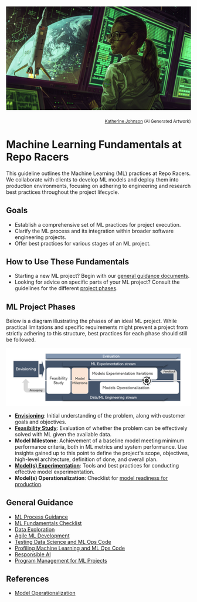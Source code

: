 ![Katherine Johnson](../../assets/images/heroes/katherine_johnson.webp)
<p align="right"><sub><a href="https://en.wikipedia.org/wiki/Katherine_Johnson" target="_blank">Katherine Johnson</a> (AI Generated Artwork)</sub></p>

# Machine Learning Fundamentals at Repo Racers

This guideline outlines the Machine Learning (ML) practices at Repo Racers. We collaborate with clients to develop ML models and deploy them into production environments, focusing on adhering to engineering and research best practices throughout the project lifecycle.

## Goals

* Establish a comprehensive set of ML practices for project execution.
* Clarify the ML process and its integration within broader software engineering projects.
* Offer best practices for various stages of an ML project.

## How to Use These Fundamentals

* Starting a new ML project? Begin with our [general guidance documents](#general_guidance).
* Looking for advice on specific parts of your ML project? Consult the guidelines for the different [project phases](#ml_project_phases).

## ML Project Phases

Below is a diagram illustrating the phases of an ideal ML project. While practical limitations and specific requirements might prevent a project from strictly adhering to this structure, best practices for each phase should still be followed.

![Project flow](images/flow.png)

* **[Envisioning](ml_problem_formulation_envisioning.md)**: Initial understanding of the problem, along with customer goals and objectives.
* **[Feasibility Study](ml_feasibility_study.md)**: Evaluation of whether the problem can be effectively solved with ML given the available data.
* **Model Milestone**: Achievement of a baseline model meeting minimum performance criteria, both in ML metrics and system performance. Use insights gained up to this point to define the project's scope, objectives, high-level architecture, definition of done, and overall plan.
* **[Model(s) Experimentation](ml_experimentation.md)**: Tools and best practices for conducting effective model experimentation.
* **Model(s) Operationalization**: Checklist for [model readiness for production](ml_model_checklist.md).

## General Guidance

* [ML Process Guidance](ml_proposed_process.md)
* [ML Fundamentals Checklist](ml_fundamentals_checklist.md)
* [Data Exploration](ml_data_exploration.md)
* [Agile ML Development](ml_project_management.md)
* [Testing Data Science and ML Ops Code](ml_testing.md)
* [Profiling Machine Learning and ML Ops Code](ml_profiling.md)
* [Responsible AI](responsible_ai.md)
* [Program Management for ML Projects](ml_tpm_guidance.md)

## References

* [Model Operationalization](https://github.com/Microsoft/MLOps)
